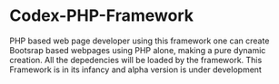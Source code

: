 # Codex-PHP-Framework
PHP based web page developer using this framework one can create Bootsrap based webpages using PHP alone, making a pure dynamic creation.
All the depedencies will be loaded by the framework.
This Framework is in its infancy and alpha version is under development
